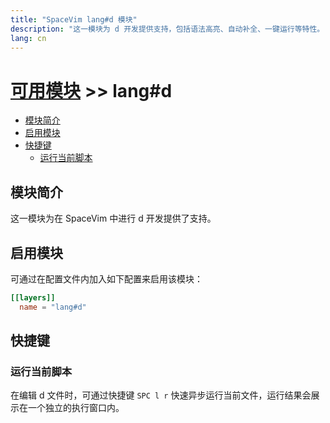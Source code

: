 ```yaml
---
title: "SpaceVim lang#d 模块"
description: "这一模块为 d 开发提供支持，包括语法高亮、自动补全、一键运行等特性。"
lang: cn
---
```


# [可用模块](../../) >> lang#d

<!-- vim-markdown-toc GFM -->

- [模块简介](#模块简介)
- [启用模块](#启用模块)
- [快捷键](#快捷键)
  - [运行当前脚本](#运行当前脚本)

<!-- vim-markdown-toc -->

## 模块简介

这一模块为在 SpaceVim 中进行 d 开发提供了支持。

## 启用模块

可通过在配置文件内加入如下配置来启用该模块：

```toml
[[layers]]
  name = "lang#d"
```

## 快捷键

### 运行当前脚本

在编辑 d 文件时，可通过快捷键 `SPC l r` 快速异步运行当前文件，运行结果会展示在一个独立的执行窗口内。

